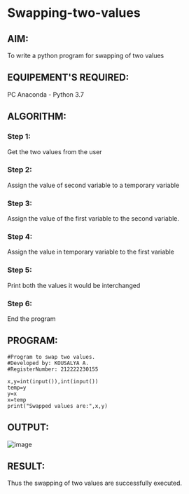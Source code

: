 # Swapping-two-values
## AIM:
To write a python program for swapping of two values
## EQUIPEMENT'S REQUIRED: 
PC
Anaconda - Python 3.7
## ALGORITHM: 
### Step 1:
Get the two values from the user
### Step 2: 
Assign the value of second variable to a temporary variable 
### Step 3: 
Assign the value of the first variable to the second variable.
### Step 4:  
Assign the value in temporary variable to the first variable
### Step 5: 
Print both the values it would be interchanged
### Step 6: 
End the program
## PROGRAM:
```
#Program to swap two values.
#Developed by: KOUSALYA A.
#RegisterNumber: 212222230155

x,y=int(input()),int(input())
temp=y
y=x
x=temp
print("Swapped values are:",x,y)
```
## OUTPUT:
![image](https://github.com/Kousalya22008930/Swapping-two-values/assets/119389108/cf338388-bcc9-4432-98b3-aa2f1a1ec25f)

## RESULT:
Thus the swapping of two values are successfully executed.



